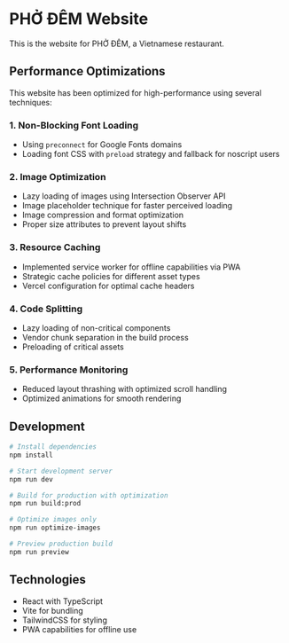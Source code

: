 # PHỞ ĐÊM Website

This is the website for PHỞ ĐÊM, a Vietnamese restaurant.

## Performance Optimizations

This website has been optimized for high-performance using several techniques:

### 1. Non-Blocking Font Loading

- Using `preconnect` for Google Fonts domains
- Loading font CSS with `preload` strategy and fallback for noscript users

### 2. Image Optimization

- Lazy loading of images using Intersection Observer API
- Image placeholder technique for faster perceived loading
- Image compression and format optimization
- Proper size attributes to prevent layout shifts

### 3. Resource Caching

- Implemented service worker for offline capabilities via PWA
- Strategic cache policies for different asset types
- Vercel configuration for optimal cache headers

### 4. Code Splitting

- Lazy loading of non-critical components
- Vendor chunk separation in the build process
- Preloading of critical assets

### 5. Performance Monitoring

- Reduced layout thrashing with optimized scroll handling
- Optimized animations for smooth rendering

## Development

```bash
# Install dependencies
npm install

# Start development server
npm run dev

# Build for production with optimization
npm run build:prod

# Optimize images only
npm run optimize-images

# Preview production build
npm run preview
```

## Technologies

- React with TypeScript
- Vite for bundling
- TailwindCSS for styling
- PWA capabilities for offline use
